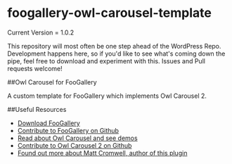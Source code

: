 foogallery-owl-carousel-template
================================

Current Version = 1.0.2

This repository will most often be one step ahead of the WordPress Repo. Development happens here, so if you'd like to see what's coming down the pipe, feel free to download and experiment with this. Issues and Pull requests welcome!

##Owl Carousel for FooGallery

A custom template for FooGallery which implements Owl Carousel 2.

##Useful Resources
* [Download FooGallery](https://wordpress.org/plugins/foogallery/)
* [Contribute to FooGallery on Github](https://github.com/fooplugins/foogallery)
* [Read about Owl Carousel and see demos](http://www.owlcarousel.owlgraphic.com/)
* [Contribute to Owl Carousel 2 on Github](https://github.com/OwlFonk/OwlCarousel2)
* [Found out more about Matt Cromwell, author of this plugin](http://mattcromwell.com)
